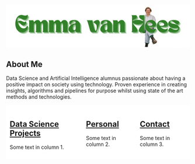 <style>
    .custom-font {
        font-family: Georgia, serif;
        color: #9C9C9C;
    }
    .container {
        display: flex;
    }
    .column {
    flex: 33.33%;
    padding: 10px;
  }
</style>

<!-- <!-- # Regular Markdown Heading -->

<!-- <p class="custom-font">This is a paragraph with a custom font and color.</p> -->

<!-- Normal text follows here.  -->

<!-- # Welcome to My GitHub Page "width:20%; -->

<div style="margin: auto;">

![Emma](images\emma-website-logo-green.png)
<!-- <p class="custom-font">Emma van Hees</p> -->
</div>

## About Me

Data Science and Artificial Intelligence alumnus passionate about having
a positive impact on society using technology. Proven experience in creating insights, algorithms and pipelines for purpose whilst using state of
the art methods and technologies.

<!-- ## Projects -->

<!-- [Project 1](/projects/taxonomy_matching.md) -->

<!-- - [Project 1](/projects/taxonomy_matching.md).
- [Project 2](https://github.com/username/project2) -->

<div class="container">
  <div class="column" style="background-color:#FFFFFF;">
    <h2> <a href="projects/taxonomy_matching.html">Data Science Projects</a> </h2>
    <p>Some text in column 1.</p>
  </div>
  <div class="column" style="background-color:#ffffff;">
    <h2> <a href="/projects/news_data.html">Personal </a></h2>
    <p>Some text in column 2.</p>
  </div>
  <div class="column" style="background-color:#ffffff;">
    <h2> <a href="/projects/index.html">Contact </a> </h2>
    <p>Some text in column 3.</p>
  </div>
</div>



<!-- ## Contact

You can reach me at [email@example.com](mailto:email@example.com). -->
